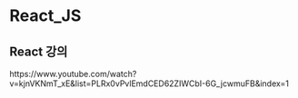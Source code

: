 # React_JS
<h2>React 강의</h2>
https://www.youtube.com/watch?v=kjnVKNmT_xE&list=PLRx0vPvlEmdCED62ZIWCbI-6G_jcwmuFB&index=1
